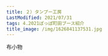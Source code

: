 ```yaml
---
title: ２）タンプー工房
LastModified: 2021/07/31
tags: 4.2021ぽっぽ町田ブース紹介
title_image: /img/1626841137531.jpg
---
```

布小物
